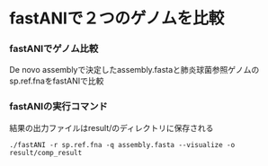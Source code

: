 # fastANIで２つのゲノムを比較

### fastANIでゲノム比較
De novo assemblyで決定したassembly.fastaと肺炎球菌参照ゲノムのsp.ref.fnaをfastANIで比較

### fastANIの実行コマンド
結果の出力ファイルはresult/のディレクトリに保存される
```
./fastANI -r sp.ref.fna -q assembly.fasta --visualize -o result/comp_result
```

